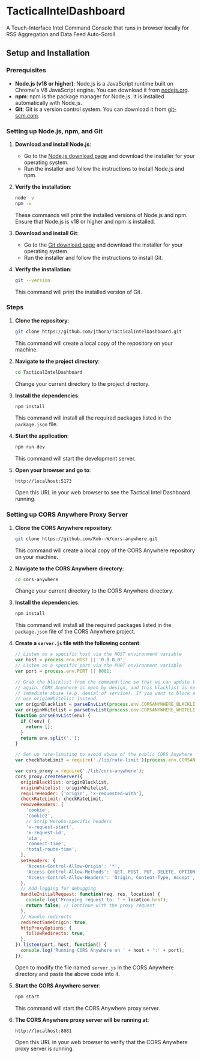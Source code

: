 # TacticalIntelDashboard
A Touch-Interface Intel Command Console that runs in browser locally for RSS Aggregation and Data Feed Auto-Scroll

## Setup and Installation

### Prerequisites
- **Node.js (v18 or higher)**: Node.js is a JavaScript runtime built on Chrome's V8 JavaScript engine. You can download it from [nodejs.org](https://nodejs.org/).
- **npm**: npm is the package manager for Node.js. It is installed automatically with Node.js.
- **Git**: Git is a version control system. You can download it from [git-scm.com](https://git-scm.com/).

### Setting up Node.js, npm, and Git
1. **Download and install Node.js**:
    - Go to the [Node.js download page](https://nodejs.org/) and download the installer for your operating system.
    - Run the installer and follow the instructions to install Node.js and npm.

2. **Verify the installation**:
    ```sh
    node -v
    npm -v
    ```
    These commands will print the installed versions of Node.js and npm. Ensure that Node.js is v18 or higher and npm is installed.

3. **Download and install Git**:
    - Go to the [Git download page](https://git-scm.com/) and download the installer for your operating system.
    - Run the installer and follow the instructions to install Git.

4. **Verify the installation**:
    ```sh
    git --version
    ```
    This command will print the installed version of Git.

### Steps
1. **Clone the repository**:
    ```sh
    git clone https://github.com/jthora/TacticalIntelDashboard.git
    ```
    This command will create a local copy of the repository on your machine.

2. **Navigate to the project directory**:
    ```sh
    cd TacticalIntelDashboard
    ```
    Change your current directory to the project directory.

3. **Install the dependencies**:
    ```sh
    npm install
    ```
    This command will install all the required packages listed in the `package.json` file.

4. **Start the application**:
    ```sh
    npm run dev
    ```
    This command will start the development server.

5. **Open your browser and go to**:
    ```
    http://localhost:5173
    ```
    Open this URL in your web browser to see the Tactical Intel Dashboard running.

### Setting up CORS Anywhere Proxy Server

1. **Clone the CORS Anywhere repository**:
    ```sh
    git clone https://github.com/Rob--W/cors-anywhere.git
    ```
    This command will create a local copy of the CORS Anywhere repository on your machine.

2. **Navigate to the CORS Anywhere directory**:
    ```sh
    cd cors-anywhere
    ```
    Change your current directory to the CORS Anywhere directory.

3. **Install the dependencies**:
    ```sh
    npm install
    ```
    This command will install all the required packages listed in the `package.json` file of the CORS Anywhere project.

4. **Create a `server.js` file with the following content**:
    ```javascript
    // Listen on a specific host via the HOST environment variable
    var host = process.env.HOST || '0.0.0.0';
    // Listen on a specific port via the PORT environment variable
    var port = process.env.PORT || 8081;

    // Grab the blacklist from the command-line so that we can update the blacklist without deploying
    // again. CORS Anywhere is open by design, and this blacklist is not used, except for countering
    // immediate abuse (e.g. denial of service). If you want to block all origins except for some,
    // use originWhitelist instead.
    var originBlacklist = parseEnvList(process.env.CORSANYWHERE_BLACKLIST);
    var originWhitelist = parseEnvList(process.env.CORSANYWHERE_WHITELIST);
    function parseEnvList(env) {
      if (!env) {
        return [];
      }
      return env.split(',');
    }

    // Set up rate-limiting to avoid abuse of the public CORS Anywhere server.
    var checkRateLimit = require('./lib/rate-limit')(process.env.CORSANYWHERE_RATELIMIT);

    var cors_proxy = require('./lib/cors-anywhere');
    cors_proxy.createServer({
      originBlacklist: originBlacklist,
      originWhitelist: originWhitelist,
      requireHeader: ['origin', 'x-requested-with'],
      checkRateLimit: checkRateLimit,
      removeHeaders: [
        'cookie',
        'cookie2',
        // Strip Heroku-specific headers
        'x-request-start',
        'x-request-id',
        'via',
        'connect-time',
        'total-route-time',
      ],
      setHeaders: {
        'Access-Control-Allow-Origin': '*',
        'Access-Control-Allow-Methods': 'GET, POST, PUT, DELETE, OPTIONS',
        'Access-Control-Allow-Headers': 'Origin, Content-Type, Accept',
      },
      // Add logging for debugging
      handleInitialRequest: function(req, res, location) {
        console.log('Proxying request to: ' + location.href);
        return false; // Continue with the proxy request
      },
      // Handle redirects
      redirectSameOrigin: true,
      httpProxyOptions: {
        followRedirects: true,
      },
    }).listen(port, host, function() {
      console.log('Running CORS Anywhere on ' + host + ':' + port);
    });
    ```
    Open to modify the file named `server.js` in the CORS Anywhere directory and paste the above code into it.

5. **Start the CORS Anywhere server**:
    ```sh
    npm start
    ```
    This command will start the CORS Anywhere proxy server.

6. **The CORS Anywhere proxy server will be running at**:
    ```
    http://localhost:8081
    ```
    Open this URL in your web browser to verify that the CORS Anywhere proxy server is running.
